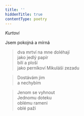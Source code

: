```yaml
---
title: ''
hiddenTitle: true
contentType: poetry
---
```


>   

>   

_Kurtovi_

Jsem pokojná a mírná

> dva mrtví na mne doléhají  
> jako jedlý papír  
> bílí a ploší  
> jako perníkoví Mikuláši zezadu

> Dostávám jim  
> a nechybím

> Jenom se vyhnout  
> Jednomu doteku  
> oblému rameni  
> oblé paži
